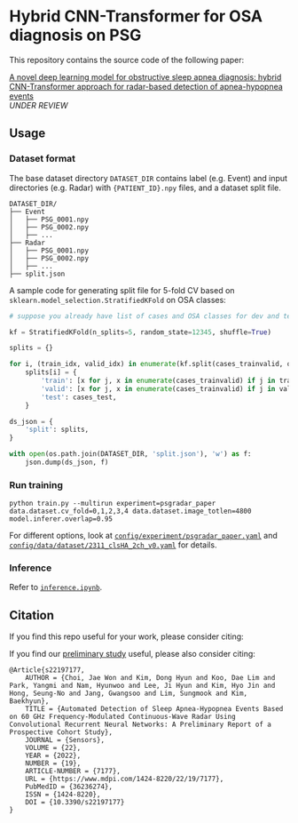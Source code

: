 # Hybrid CNN-Transformer for OSA diagnosis on PSG

This repository contains the source code of the following paper:

[A novel deep learning model for obstructive sleep apnea diagnosis: hybrid CNN-Transformer approach for radar-based detection of apnea-hypopnea events]()<br>
<i>UNDER REVIEW</i>

## Usage

### Dataset format

The base dataset directory `DATASET_DIR` contains label (e.g. Event) and input directories (e.g. Radar) with `{PATIENT_ID}.npy` files, and a dataset split file.

```
DATASET_DIR/
├── Event
│   ├── PSG_0001.npy
│   ├── PSG_0002.npy
│   ├── ...
├── Radar
│   ├── PSG_0001.npy
│   ├── PSG_0002.npy
│   ├── ...
├── split.json
```

A sample code for generating split file for 5-fold CV based on `sklearn.model_selection.StratifiedKFold` on OSA classes:

```python
# suppose you already have list of cases and OSA classes for dev and test sets

kf = StratifiedKFold(n_splits=5, random_state=12345, shuffle=True)

splits = {}

for i, (train_idx, valid_idx) in enumerate(kf.split(cases_trainvalid, osa_trainvalid)):
    splits[i] = {
        'train': [x for j, x in enumerate(cases_trainvalid) if j in train_idx],
        'valid': [x for j, x in enumerate(cases_trainvalid) if j in valid_idx],
        'test': cases_test,
    }

ds_json = {
    'split': splits,
}

with open(os.path.join(DATASET_DIR, 'split.json'), 'w') as f:
    json.dump(ds_json, f)

```

### Run training

```
python train.py --multirun experiment=psgradar_paper data.dataset.cv_fold=0,1,2,3,4 data.dataset.image_totlen=4800 model.inferer.overlap=0.95
```

For different options, look at [`config/experiment/psgradar_paper.yaml`](config/experiment/psgradar_paper.yaml) and [`config/data/dataset/2311_clsHA_2ch_v0.yaml`](config/data/dataset/2311_clsHA_2ch_v0.yaml) for details.

### Inference

Refer to [`inference.ipynb`](inference.ipynb).

## Citation

If you find this repo useful for your work, please consider citing:

If you find our [preliminary study](https://www.mdpi.com/1424-8220/22/19/7177) useful, please also consider citing:

    @Article{s22197177,
        AUTHOR = {Choi, Jae Won and Kim, Dong Hyun and Koo, Dae Lim and Park, Yangmi and Nam, Hyunwoo and Lee, Ji Hyun and Kim, Hyo Jin and Hong, Seung-No and Jang, Gwangsoo and Lim, Sungmook and Kim, Baekhyun},
        TITLE = {Automated Detection of Sleep Apnea-Hypopnea Events Based on 60 GHz Frequency-Modulated Continuous-Wave Radar Using Convolutional Recurrent Neural Networks: A Preliminary Report of a Prospective Cohort Study},
        JOURNAL = {Sensors},
        VOLUME = {22},
        YEAR = {2022},
        NUMBER = {19},
        ARTICLE-NUMBER = {7177},
        URL = {https://www.mdpi.com/1424-8220/22/19/7177},
        PubMedID = {36236274},
        ISSN = {1424-8220},
        DOI = {10.3390/s22197177}
    }
